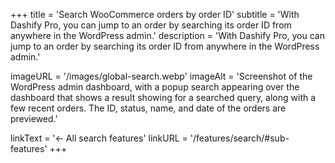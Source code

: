 +++
title = 'Search WooCommerce orders by order ID'
subtitle = 'With Dashify Pro, you can jump to an order by searching its order ID from anywhere in the WordPress admin.'
description = 'With Dashify Pro, you can jump to an order by searching its order ID from anywhere in the WordPress admin.'

imageURL = '/images/global-search.webp'
imageAlt = 'Screenshot of the WordPress admin dashboard, with a popup search appearing over the dashboard that shows a result showing for a searched query, along with a few recent orders. The ID, status, name, and date of the orders are previewed.'

linkText = '← All search features'
linkURL = '/features/search/#sub-features'
+++
